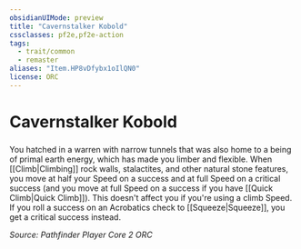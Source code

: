 ```yaml
---
obsidianUIMode: preview
title: "Cavernstalker Kobold"
cssclasses: pf2e,pf2e-action
tags:
  - trait/common
  - remaster
aliases: "Item.HP8vDfybx1oIlQN0"
license: ORC
---
```

# Cavernstalker Kobold

### 






You hatched in a warren with narrow tunnels that was also home to a being of primal earth energy, which has made you limber and flexible. When [[Climb|Climbing]] rock walls, stalactites, and other natural stone features, you move at half your Speed on a success and at full Speed on a critical success (and you move at full Speed on a success if you have [[Quick Climb|Quick Climb]]). This doesn't affect you if you're using a climb Speed. If you roll a success on an Acrobatics check to [[Squeeze|Squeeze]], you get a critical success instead.

*Source: Pathfinder Player Core 2*
*ORC*